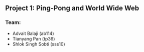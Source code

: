 ## Project 1: Ping-Pong and World Wide Web

### Team:
- Advait Balaji (ab114)
- Tianyang Pan (tp36)
- Shlok Singh Sobti (sss10)
